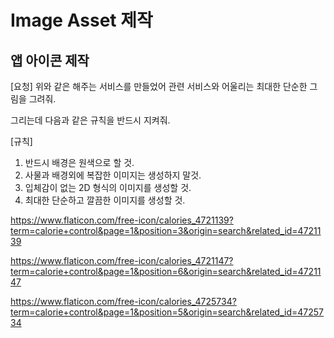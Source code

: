 # Image Asset 제작

## 앱 아이콘 제작

[요청]
위와 같은 해주는 서비스를 만들었어
관련 서비스와 어울리는 최대한 단순한 그림을 그려줘.

그리는데 다음과 같은 규칙을 반드시 지켜줘.

[규칙]
1. 반드시 배경은 원색으로 할 것.
2. 사물과 배경외에 복잡한 이미지는 생성하지 말것.
3. 입체감이 없는 2D 형식의 이미지를 생성할 것.
4. 최대한 단순하고 깔끔한 이미지를 생성할 것.


https://www.flaticon.com/free-icon/calories_4721139?term=calorie+control&page=1&position=3&origin=search&related_id=4721139

https://www.flaticon.com/free-icon/calories_4721147?term=calorie+control&page=1&position=6&origin=search&related_id=4721147

https://www.flaticon.com/free-icon/calories_4725734?term=calorie+control&page=1&position=5&origin=search&related_id=4725734